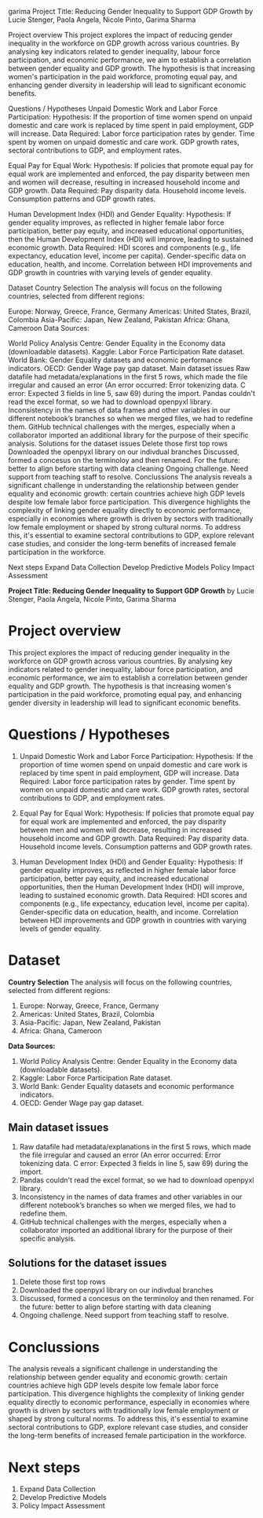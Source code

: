  garima
Project Title: Reducing Gender Inequality to Support GDP Growth by Lucie Stenger, Paola Angela, Nicole Pinto, Garima Sharma

Project overview
This project explores the impact of reducing gender inequality in the workforce on GDP growth across various countries. By analysing key indicators related to gender inequality, labour force participation, and economic performance, we aim to establish a correlation between gender equality and GDP growth. The hypothesis is that increasing women's participation in the paid workforce, promoting equal pay, and enhancing gender diversity in leadership will lead to significant economic benefits.

Questions / Hypotheses
Unpaid Domestic Work and Labor Force Participation: Hypothesis: If the proportion of time women spend on unpaid domestic and care work is replaced by time spent in paid employment, GDP will increase. Data Required: Labor force participation rates by gender. Time spent by women on unpaid domestic and care work. GDP growth rates, sectoral contributions to GDP, and employment rates.

Equal Pay for Equal Work: Hypothesis: If policies that promote equal pay for equal work are implemented and enforced, the pay disparity between men and women will decrease, resulting in increased household income and GDP growth. Data Required: Pay disparity data. Household income levels. Consumption patterns and GDP growth rates.

Human Development Index (HDI) and Gender Equality: Hypothesis: If gender equality improves, as reflected in higher female labor force participation, better pay equity, and increased educational opportunities, then the Human Development Index (HDI) will improve, leading to sustained economic growth. Data Required: HDI scores and components (e.g., life expectancy, education level, income per capita). Gender-specific data on education, health, and income. Correlation between HDI improvements and GDP growth in countries with varying levels of gender equality.

Dataset
Country Selection The analysis will focus on the following countries, selected from different regions:

Europe: Norway, Greece, France, Germany
Americas: United States, Brazil, Colombia
Asia-Pacific: Japan, New Zealand, Pakistan
Africa: Ghana, Cameroon
Data Sources:

World Policy Analysis Centre: Gender Equality in the Economy data (downloadable datasets).
Kaggle: Labor Force Participation Rate dataset.
World Bank: Gender Equality datasets and economic performance indicators.
OECD: Gender Wage pay gap dataset.
Main dataset issues
Raw datafile had metadata/explanations in the first 5 rows, which made the file irregular and caused an error (An error occurred: Error tokenizing data. C error: Expected 3 fields in line 5, saw 69) during the import.
Pandas couldn't read the excel format, so we had to download openpyxl library.
Inconsistency in the names of data frames and other variables in our different notebook’s branches so when we merged files, we had to redefine them.
GitHub technical challenges with the merges, especially when a collaborator imported an additional library for the purpose of their specific analysis.
Solutions for the dataset issues
Delete those first top rows
Downloaded the openpyxl library on our indivdual branches
Discussed, formed a concesus on the terminoloy and then renamed. For the future: better to align before starting with data cleaning
Ongoing challenge. Need support from teaching staff to resolve.
Conclussions
The analysis reveals a significant challenge in understanding the relationship between gender equality and economic growth: certain countries achieve high GDP levels despite low female labor force participation. This divergence highlights the complexity of linking gender equality directly to economic performance, especially in economies where growth is driven by sectors with traditionally low female employment or shaped by strong cultural norms. To address this, it's essential to examine sectoral contributions to GDP, explore relevant case studies, and consider the long-term benefits of increased female participation in the workforce.

Next steps
Expand Data Collection
Develop Predictive Models
Policy Impact Assessment

**Project Title: Reducing Gender Inequality to Support GDP Growth**
    by Lucie Stenger, Paola Angela, Nicole Pinto, Garima Sharma

# Project overview

This project explores the impact of reducing gender inequality in the workforce on GDP growth across various countries. By analysing key indicators related to gender inequality, labour force participation, and economic performance, we aim to establish a correlation between gender equality and GDP growth. The hypothesis is that increasing women's participation in the paid workforce, promoting equal pay, and enhancing gender diversity in leadership will lead to significant economic benefits.

# Questions / Hypotheses

1) Unpaid Domestic Work and Labor Force Participation:
Hypothesis: If the proportion of time women spend on unpaid domestic and care work is replaced by time spent in paid employment, GDP will increase.
Data Required:
Labor force participation rates by gender.
Time spent by women on unpaid domestic and care work.
GDP growth rates, sectoral contributions to GDP, and employment rates.

2) Equal Pay for Equal Work:
Hypothesis: If policies that promote equal pay for equal work are implemented and enforced, the pay disparity between men and women will decrease, resulting in increased household income and GDP growth.
Data Required:
Pay disparity data.
Household income levels.
Consumption patterns and GDP growth rates.

3) Human Development Index (HDI) and Gender Equality:
Hypothesis: If gender equality improves, as reflected in higher female labor force participation, better pay equity, and increased educational opportunities, then the Human Development Index (HDI) will improve, leading to sustained economic growth.
Data Required:
HDI scores and components (e.g., life expectancy, education level, income per capita).
Gender-specific data on education, health, and income.
Correlation between HDI improvements and GDP growth in countries with varying levels of gender equality.


# Dataset 

**Country Selection**
The analysis will focus on the following countries, selected from different regions:
1) Europe: Norway, Greece, France, Germany
2) Americas: United States, Brazil, Colombia
3) Asia-Pacific: Japan, New Zealand, Pakistan
4) Africa: Ghana, Cameroon

**Data Sources:**

1) World Policy Analysis Centre: Gender Equality in the Economy data (downloadable datasets).
2) Kaggle: Labor Force Participation Rate dataset.
3) World Bank: Gender Equality datasets and economic performance indicators.
4) OECD: Gender Wage pay gap dataset.


## Main dataset issues

1) Raw datafile had metadata/explanations in the first 5 rows, which made the file irregular and caused an error (An error occurred: Error tokenizing data. C error: Expected 3 fields in line 5, saw 69) during the import.
2) Pandas couldn't read the excel format, so we had to download openpyxl library.
3) Inconsistency in the names of data frames and other variables in our different notebook’s branches so when we merged files, we had to redefine them.
4) GitHub technical challenges with the merges, especially when a collaborator imported an additional library for the purpose of their specific analysis.



## Solutions for the dataset issues
1) Delete those first top rows
2) Downloaded the openpyxl library on our indivdual branches
3) Discussed, formed a concesus on the terminoloy and then renamed. For the future: better to align before starting with data cleaning
4) Ongoing challenge. Need support from teaching staff to resolve.

# Conclussions
The analysis reveals a significant challenge in understanding the relationship between gender equality and economic growth: certain countries achieve high GDP levels despite low female labor force participation. This divergence highlights the complexity of linking gender equality directly to economic performance, especially in economies where growth is driven by sectors with traditionally low female employment or shaped by strong cultural norms. To address this, it's essential to examine sectoral contributions to GDP, explore relevant case studies, and consider the long-term benefits of increased female participation in the workforce.

# Next steps
1) Expand Data Collection
2) Develop Predictive Models
3) Policy Impact Assessment



